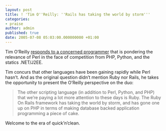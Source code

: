```yaml
---
layout: post
title: ! 'Tim O''Reilly: ''Rails has taking the world by storm'''
categories:
- praise
author: admin
published: true
date: 2005-07-08 05:03:00.000000000 +01:00
---
```

<p>Tim O&#8217;Reilly <a href="http://www.oreillynet.com/pub/a/oreilly/ask_tim/2004/perl_0707.html">responds to a concerned programmer</a> that is pondering the relevance of Perl in the face of competition from <span class="caps">PHP</span>, Python, and the statics .<span class="caps">NET</span>/J2EE.</p>
<p>Tim concurs that other languages have been gaining rapidly while Perl hasn&#8217;t. And as the original question didn&#8217;t mention Ruby nor Rails, he takes the opportunity to present the O&#8217;Reilly perspective on the duo:</p>
<blockquote>The other scripting language (in addition to Perl, Python, and <span class="caps">PHP</span>) that we&#8217;re paying a lot more attention to these days is Ruby. The Ruby On Rails framework has taking the world by storm, and has gone one up on <span class="caps">PHP</span> in terms of making database backed application programming a piece of cake.</blockquote>
<p>Welcome to the era of quick&#8217;n&#8217;clean.</p>